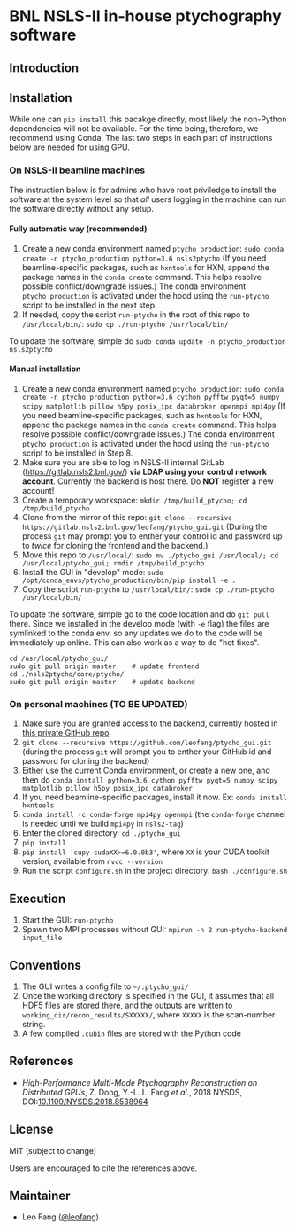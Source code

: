 # BNL NSLS-II in-house ptychography software
## Introduction

## Installation
While one can `pip install` this pacakge directly, most likely the non-Python dependencies will not be available. For the time being, therefore, we recommend using Conda. The last two steps in each part of instructions below are needed for using GPU.

### On NSLS-II beamline machines
The instruction below is for admins who have root priviledge to install the software at the system level so that *all* users logging in the machine can run the software directly without any setup.

#### Fully automatic way (recommended)
1. Create a new conda environment named `ptycho_production`: `sudo conda create -n ptycho_production python=3.6 nsls2ptycho` (If you need beamline-specific packages, such as `hxntools` for HXN, append the package names in the `conda create` command. This helps resolve possible conflict/downgrade issues.) 
The conda environment `ptycho_production` is activated under the hood using the `run-ptycho` script to be installed in the next step.
2. If needed, copy the script `run-ptycho` in the root of this repo to `/usr/local/bin/`: `sudo cp ./run-ptycho /usr/local/bin/`

To update the software, simple do `sudo conda update -n ptycho_production nsls2ptycho`

#### Manual installation
1. Create a new conda environment named `ptycho_production`: `sudo conda create -n ptycho_production python=3.6 cython pyfftw pyqt=5 numpy scipy matplotlib pillow h5py posix_ipc databroker openmpi mpi4py` (If you need beamline-specific packages, such as `hxntools` for HXN, append the package names in the `conda create` command. This helps resolve possible conflict/downgrade issues.) 
The conda environment `ptycho_production` is activated under the hood using the `run-ptycho` script to be installed in Step 8.
2. Make sure you are able to log in NSLS-II internal GitLab (https://gitlab.nsls2.bnl.gov/) **via LDAP using your control network account**. Currently the backend is host there. Do **NOT** register a new account!
3. Create a temporary workspace: `mkdir /tmp/build_ptycho; cd /tmp/build_ptycho`
4. Clone from the mirror of this repo: `git clone --recursive https://gitlab.nsls2.bnl.gov/leofang/ptycho_gui.git` (During the process `git` may prompt you to enther your control id and password up to *twice* for cloning the frontend and the backend.)
5. Move this repo to `/usr/local/`: `sudo mv ./ptycho_gui /usr/local/; cd /usr/local/ptycho_gui; rmdir /tmp/build_ptycho`
6. Install the GUI in "develop" mode: `sudo /opt/conda_envs/ptycho_production/bin/pip install -e .`
7. Copy the script `run-ptycho` to `/usr/local/bin/`: `sudo cp ./run-ptycho /usr/local/bin/`

To update the software, simple go to the code location and do `git pull` there. Since we installed in the develop mode (with `-e` flag) the files are symlinked to the conda env, so any updates we do to the code will be immediately up online. This can also work as a way to do "hot fixes".
```shell
cd /usr/local/ptycho_gui/
sudo git pull origin master    # update frontend
cd ./nsls2ptycho/core/ptycho/
sudo git pull origin master    # update backend
```

### On personal machines (TO BE UPDATED)
1. Make sure you are granted access to the backend, currently hosted in [this private GitHub repo](https://github.com/leofang/ptycho)
2. `git clone --recursive https://github.com/leofang/ptycho_gui.git` (during the process `git` will prompt you to enther your GitHub id and password for cloning the backend)
3. Either use the current Conda environment, or create a new one, and then do 
`conda install python=3.6 cython pyfftw pyqt=5 numpy scipy matplotlib pillow h5py posix_ipc databroker`
4. If you need beamline-specific packages, install it now. Ex: `conda install hxntools`
5. `conda install -c conda-forge mpi4py openmpi` (the `conda-forge` channel is needed until we build `mpi4py` in `nsls2-tag`)
4. Enter the cloned directory: `cd ./ptycho_gui`
5. `pip install .`
6. `pip install 'cupy-cudaXX>=6.0.0b3'`, where `XX` is your CUDA toolkit version, available from `nvcc --version`
7. Run the script `configure.sh` in the project directory: `bash ./configure.sh`

## Execution
1. Start the GUI: `run-ptycho`
2. Spawn two MPI processes without GUI: `mpirun -n 2 run-ptycho-backend input_file`

## Conventions
1. The GUI writes a config file to `~/.ptycho_gui/`
2. Once the working directory is specified in the GUI, it assumes that all HDF5 files are stored there, and the outputs are written to `working_dir/recon_results/SXXXXX/`, where `XXXXX` is the scan-number string. 
3. A few compiled `.cubin` files are stored with the Python code 

## References
- *High-Performance Multi-Mode Ptychography Reconstruction on Distributed GPUs*, Z. Dong, Y.-L. L. Fang *et al.*, 2018 NYSDS, DOI:[10.1109/NYSDS.2018.8538964](https://doi.org/10.1109/NYSDS.2018.8538964)

## License
MIT (subject to change)

Users are encouraged to cite the references above.

## Maintainer
- Leo Fang ([@leofang](https://github.com/leofang))
